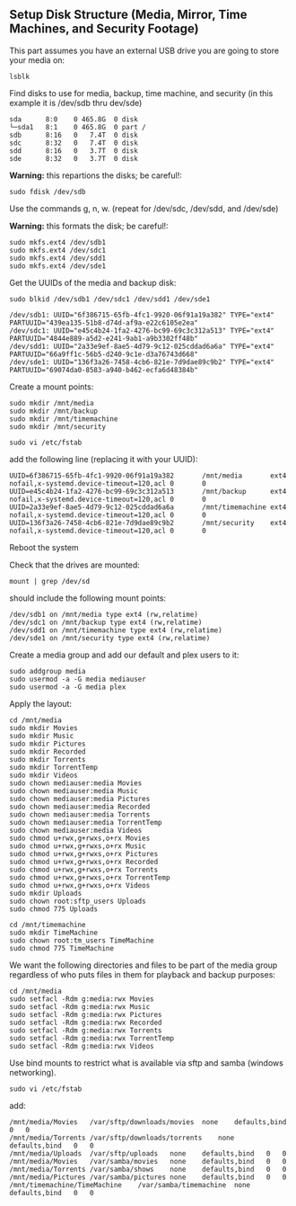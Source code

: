## Setup Disk Structure (Media, Mirror, Time Machines, and Security Footage)

This part assumes you have an external USB drive you are going to store your media on:

```console
lsblk
```
Find disks to use for media, backup, time machine, and security (in this example it is /dev/sdb thru dev/sde)
```
sda      8:0    0 465.8G  0 disk 
└─sda1   8:1    0 465.8G  0 part /
sdb      8:16   0   7.4T  0 disk 
sdc      8:32   0   7.4T  0 disk 
sdd      8:16   0   3.7T  0 disk 
sde      8:32   0   3.7T  0 disk 
```
**Warning:** this repartions the disks; be careful!:
```console
sudo fdisk /dev/sdb
```
Use the commands g, n, w. (repeat for /dev/sdc, /dev/sdd, and /dev/sde) 

**Warning:** this formats the disk; be careful!:
```console
sudo mkfs.ext4 /dev/sdb1
sudo mkfs.ext4 /dev/sdc1
sudo mkfs.ext4 /dev/sdd1
sudo mkfs.ext4 /dev/sde1
```
Get the UUIDs of the media and backup disk:
```console
sudo blkid /dev/sdb1 /dev/sdc1 /dev/sdd1 /dev/sde1
```
```
/dev/sdb1: UUID="6f386715-65fb-4fc1-9920-06f91a19a382" TYPE="ext4" PARTUUID="439ea135-51b8-d74d-af9a-e22c6105e2ea"
/dev/sdc1: UUID="e45c4b24-1fa2-4276-bc99-69c3c312a513" TYPE="ext4" PARTUUID="4844e889-a5d2-e241-9ab1-a9b3302ff48b"
/dev/sdd1: UUID="2a33e9ef-8ae5-4d79-9c12-025cddad6a6a" TYPE="ext4" PARTUUID="66a9ff1c-56b5-d240-9c1e-d3a76743d668"
/dev/sde1: UUID="136f3a26-7458-4cb6-821e-7d9dae89c9b2" TYPE="ext4" PARTUUID="69074da0-8583-a940-b462-ecfa6d48384b"
```
Create a mount points:
```console
sudo mkdir /mnt/media
sudo mkdir /mnt/backup
sudo mkdir /mnt/timemachine
sudo mkdir /mnt/security
```
```console
sudo vi /etc/fstab
```
add the following line (replacing it with your UUID):
```
UUID=6f386715-65fb-4fc1-9920-06f91a19a382       /mnt/media       ext4    nofail,x-systemd.device-timeout=120,acl 0       0
UUID=e45c4b24-1fa2-4276-bc99-69c3c312a513       /mnt/backup      ext4    nofail,x-systemd.device-timeout=120,acl 0       0
UUID=2a33e9ef-8ae5-4d79-9c12-025cddad6a6a       /mnt/timemachine ext4    nofail,x-systemd.device-timeout=120,acl 0       0
UUID=136f3a26-7458-4cb6-821e-7d9dae89c9b2       /mnt/security    ext4    nofail,x-systemd.device-timeout=120,acl 0       0
```
Reboot the system

Check that the drives are mounted:
```console
mount | grep /dev/sd
```
should include the following mount points:
```
/dev/sdb1 on /mnt/media type ext4 (rw,relatime)
/dev/sdc1 on /mnt/backup type ext4 (rw,relatime)
/dev/sdd1 on /mnt/timemachine type ext4 (rw,relatime)
/dev/sde1 on /mnt/security type ext4 (rw,relatime)
```
Create a media group and add our default and plex users to it:
```console
sudo addgroup media
sudo usermod -a -G media mediauser
sudo usermod -a -G media plex
```
Apply the layout:
```console
cd /mnt/media
sudo mkdir Movies
sudo mkdir Music
sudo mkdir Pictures
sudo mkdir Recorded
sudo mkdir Torrents
sudo mkdir TorrentTemp
sudo mkdir Videos
sudo chown mediauser:media Movies
sudo chown mediauser:media Music
sudo chown mediauser:media Pictures
sudo chown mediauser:media Recorded
sudo chown mediauser:media Torrents
sudo chown mediauser:media TorrentTemp
sudo chown mediauser:media Videos
sudo chmod u+rwx,g+rwxs,o+rx Movies
sudo chmod u+rwx,g+rwxs,o+rx Music
sudo chmod u+rwx,g+rwxs,o+rx Pictures
sudo chmod u+rwx,g+rwxs,o+rx Recorded
sudo chmod u+rwx,g+rwxs,o+rx Torrents
sudo chmod u+rwx,g+rwxs,o+rx TorrentTemp
sudo chmod u+rwx,g+rwxs,o+rx Videos
sudo mkdir Uploads
sudo chown root:sftp_users Uploads
sudo chmod 775 Uploads
```
```console
cd /mnt/timemachine
sudo mkdir TimeMachine
sudo chown root:tm_users TimeMachine
sudo chmod 775 TimeMachine
```
We want the following directories and files to be part of the media group regardless of who puts files in them for playback and backup purposes:
```console
cd /mnt/media
sudo setfacl -Rdm g:media:rwx Movies
sudo setfacl -Rdm g:media:rwx Music
sudo setfacl -Rdm g:media:rwx Pictures
sudo setfacl -Rdm g:media:rwx Recorded
sudo setfacl -Rdm g:media:rwx Torrents
sudo setfacl -Rdm g:media:rwx TorrentTemp
sudo setfacl -Rdm g:media:rwx Videos
```
Use bind mounts to restrict what is available via sftp and samba (windows networking).
```console
sudo vi /etc/fstab
```
add:
```
/mnt/media/Movies	/var/sftp/downloads/movies	none	defaults,bind	0	0
/mnt/media/Torrents	/var/sftp/downloads/torrents	none	defaults,bind	0	0
/mnt/media/Uploads	/var/sftp/uploads	none	defaults,bind	0	0
/mnt/media/Movies	/var/samba/movies	none	defaults,bind	0	0
/mnt/media/Torrents	/var/samba/shows	none	defaults,bind	0	0
/mnt/media/Pictures	/var/samba/pictures	none	defaults,bind	0	0
/mnt/timemachine/TimeMachine	/var/samba/timemachine	none	defaults,bind	0	0
```
